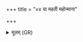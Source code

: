 +++
title = "०४ या महती महोन्माना"

+++
<details><summary>मूलम् (GR)</summary>

या महती महोन्माना  
सर्वा आशा व्यानशे ।  
तस्यै हिरण्यकेश्यै  
नमः कृण्मो अरातये ॥
</details>